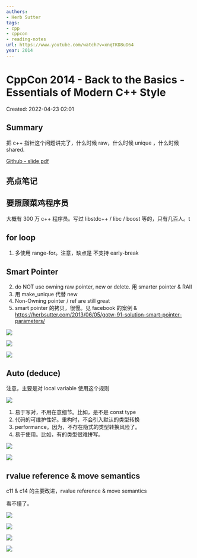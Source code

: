 ```yaml
---
authors:
- Herb Sutter
tags:
- cpp
- cppcon
- reading-notes
url: https://www.youtube.com/watch?v=xnqTKD8uD64
year: 2014
---
```


# CppCon 2014 - Back to the Basics - Essentials of Modern C++ Style

Created: 2022-04-23 02:01

## Summary

把 c++ 指针这个问题讲完了，什么时候 raw，什么时候 unique ，什么时候 shared.

[Github - slide pdf](https://github.com/CppCon/CppCon2014/blob/master/Presentations/Back%20to%20the%20Basics!%20Essentials%20of%20Modern%20C%2B%2B%20Style/Back%20to%20the%20Basics!%20Essentials%20of%20Modern%20C%2B%2B%20Style%20-%20Herb%20Sutter%20-%20CppCon%202014.pdf)

## 亮点笔记

## 要照顾菜鸡程序员

大概有 300 万 c++ 程序员。写过 libstdc++ / libc / boost 等的，只有几百人。t

## for loop

1. 多使用 range-for。注意，缺点是 不支持 early-break

## Smart Pointer

2. do NOT use owning raw pointer, new or delete. 用 smarter pointer & RAII
3. 用 make_unique 代替 new
4. Non-Owning pointer / ref are still great
5. smart pointer 的拷贝，很慢。见 facebook 的案例 & https://herbsutter.com/2013/06/05/gotw-91-solution-smart-pointer-parameters/


![](https://tva1.sinaimg.cn/large/e6c9d24egy1h1rkml11mxj20bl02zwej.jpg)


![](https://tva1.sinaimg.cn/large/e6c9d24egy1h1ru5usxhaj20sk0g7gne.jpg)


![](https://tva1.sinaimg.cn/large/e6c9d24egy1h1ru710sruj20sh0g0q5c.jpg)

## Auto (deduce)

注意，主要是对 local variable 使用这个规则

![](https://tva1.sinaimg.cn/large/e6c9d24egy1h1rubdqsimj20zz0jignu.jpg)

1. 易于写对，不用在意细节。比如，是不是 const type
2. 代码的可维护性好。重构时，不会引入默认的类型转换
3. performance。因为，不存在隐式的类型转换风险了。
4. 易于使用。比如，有的类型很难拼写。

![](https://tva1.sinaimg.cn/large/e6c9d24egy1h1rvrq4pv6j20i10acdgi.jpg)

![](https://tva1.sinaimg.cn/large/e6c9d24egy1h1rvtg9xu5j20mr0bv0uj.jpg)

## rvalue reference & move semantics

c11 & c14 的主要改进，rvalue reference & move semantics

看不懂了。

![](https://tva1.sinaimg.cn/large/e6c9d24egy1h1rxunmx7dj20i40a90tb.jpg)

![](https://tva1.sinaimg.cn/large/e6c9d24egy1h1rxy97robj20mr0d3dgw.jpg)

![](https://tva1.sinaimg.cn/large/e6c9d24egy1h1ryzxe0s8j20mr0d1gmm.jpg)

![](https://tva1.sinaimg.cn/large/e6c9d24egy1h1rz8ao1s2j20mo0crq4f.jpg)
